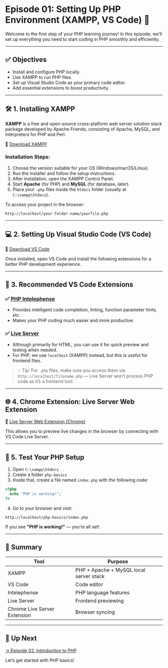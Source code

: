 # Episode 01: Setting Up PHP Environment (XAMPP, VS Code) 🚀

Welcome to the first step of your PHP learning journey! In this episode, we’ll set up everything you need to start coding in PHP smoothly and efficiently.

---

## ✅ Objectives

- Install and configure PHP locally.
- Use XAMPP to run PHP files.
- Set up Visual Studio Code as your primary code editor.
- Add essential extensions to boost productivity.

---

## 🛠️ 1. Installing XAMPP

**XAMPP** is a free and open-source cross-platform web server solution stack package developed by Apache Friends, consisting of Apache, MySQL, and interpreters for PHP and Perl.

🔗 [Download XAMPP](https://www.apachefriends.org/index.html)

### Installation Steps:

1. Choose the version suitable for your OS (Windows/macOS/Linux).
2. Run the installer and follow the setup instructions.
3. After installation, open the XAMPP Control Panel.
4. Start **Apache** (for PHP) and **MySQL** (for database, later).
5. Place your `.php` files inside the `htdocs` folder (usually at `C:\xampp\htdocs`).

To access your project in the browser:

```
http://localhost/your-folder-name/yourfile.php
```

---

## 💻 2. Setting Up Visual Studio Code (VS Code)

🔗 [Download VS Code](https://code.visualstudio.com/)

Once installed, open VS Code and install the following extensions for a better PHP development experience.

---

## 🧩 3. Recommended VS Code Extensions

### ✅ [PHP Intelephense](https://marketplace.visualstudio.com/items?itemName=bmewburn.vscode-intelephense-client)

- Provides intelligent code completion, linting, function parameter hints, etc.
- Makes your PHP coding much easier and more productive.

### ✅ [Live Server](https://marketplace.visualstudio.com/items?itemName=ritwickdey.LiveServer)

- Although primarily for HTML, you can use it for quick preview and testing when needed.
- For PHP, we use `localhost` (XAMPP) instead, but this is useful for frontend files.

> 💡 Tip: For `.php` files, make sure you access them via `http://localhost/filename.php` — Live Server won’t process PHP code as it’s a frontend tool.

---

## 🌐 4. Chrome Extension: Live Server Web Extension

🔗 [Live Server Web Extension (Chrome)](https://chrome.google.com/webstore/detail/live-server-web-extension/jofpicbfbmabmgkkbiglidomnomfghkm)

This allows you to preview live changes in the browser by connecting with VS Code Live Server.

---

## 🧪 5. Test Your PHP Setup

1. Open `C:\xampp\htdocs`
2. Create a folder `php-basics`
3. Inside that, create a file named `index.php` with the following code:

```php
<?php
  echo "PHP is working!";
?>
```

4. Go to your browser and visit:

```
http://localhost/php-basics/index.php
```

If you see **"PHP is working!"** — you’re all set!

---

## 📝 Summary

| Tool                         | Purpose                                 |
| ---------------------------- | --------------------------------------- |
| XAMPP                        | PHP + Apache + MySQL local server stack |
| VS Code                      | Code editor                             |
| Intelephense                 | PHP language features                   |
| Live Server                  | Frontend previewing                     |
| Chrome Live Server Extension | Browser syncing                         |

---

## 🚀 Up Next

[→ Episode 02: Introduction to PHP](../Episode_02_Introduction/Readme.md)

Let’s get started with PHP basics!
